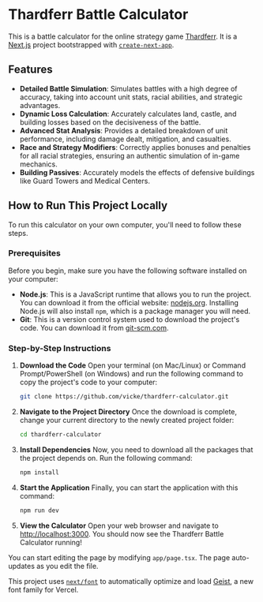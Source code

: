 # Thardferr Battle Calculator

This is a battle calculator for the online strategy game [Thardferr](https://thardferr.com). It is a [Next.js](https://nextjs.org) project bootstrapped with [`create-next-app`](https://nextjs.org/docs/app/api-reference/cli/create-next-app).

## Features

*   **Detailed Battle Simulation**: Simulates battles with a high degree of accuracy, taking into account unit stats, racial abilities, and strategic advantages.
*   **Dynamic Loss Calculation**: Accurately calculates land, castle, and building losses based on the decisiveness of the battle.
*   **Advanced Stat Analysis**: Provides a detailed breakdown of unit performance, including damage dealt, mitigation, and casualties.
*   **Race and Strategy Modifiers**: Correctly applies bonuses and penalties for all racial strategies, ensuring an authentic simulation of in-game mechanics.
*   **Building Passives**: Accurately models the effects of defensive buildings like Guard Towers and Medical Centers.

## How to Run This Project Locally

To run this calculator on your own computer, you'll need to follow these steps.

### Prerequisites

Before you begin, make sure you have the following software installed on your computer:

*   **Node.js**: This is a JavaScript runtime that allows you to run the project. You can download it from the official website: [nodejs.org](https://nodejs.org/). Installing Node.js will also install `npm`, which is a package manager you will need.
*   **Git**: This is a version control system used to download the project's code. You can download it from [git-scm.com](https://git-scm.com/).

### Step-by-Step Instructions

1.  **Download the Code**
    Open your terminal (on Mac/Linux) or Command Prompt/PowerShell (on Windows) and run the following command to copy the project's code to your computer:
    ```bash
    git clone https://github.com/vicke/thardferr-calculator.git
    ```

2.  **Navigate to the Project Directory**
    Once the download is complete, change your current directory to the newly created project folder:
    ```bash
    cd thardferr-calculator
    ```

3.  **Install Dependencies**
    Now, you need to download all the packages that the project depends on. Run the following command:
    ```bash
    npm install
    ```

4.  **Start the Application**
    Finally, you can start the application with this command:
    ```bash
    npm run dev
    ```

5.  **View the Calculator**
    Open your web browser and navigate to [http://localhost:3000](http://localhost:3000). You should now see the Thardferr Battle Calculator running!

You can start editing the page by modifying `app/page.tsx`. The page auto-updates as you edit the file.

This project uses [`next/font`](https://nextjs.org/docs/app/building-your-application/optimizing/fonts) to automatically optimize and load [Geist](https://vercel.com/font), a new font family for Vercel.
